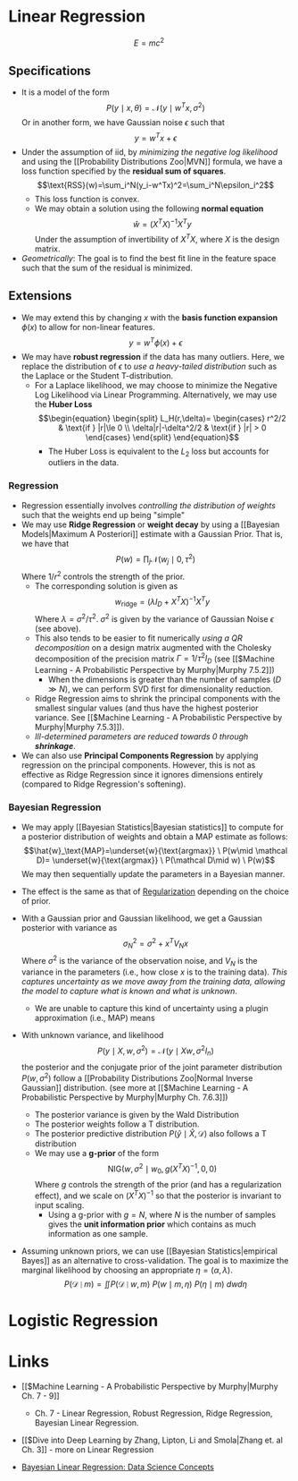 # Linear Regression
$$E=mc^2$$
## Specifications
* It is a model of the form $$P(y\mid x,\theta)=\mathcal{N}(y\mid w^Tx,\sigma^2)$$Or in another form, we have Gaussian noise $\epsilon$ such that $$y=w^Tx+\epsilon$$
* Under the assumption of iid, by *minimizing the negative log likelihood* and using the [[Probability Distributions Zoo|MVN]] formula, we have a loss function specified by the **residual sum of squares**. $$\text{RSS}(w)=\sum_i^N(y_i-w^Tx)^2=\sum_i^N\epsilon_i^2$$
	* This loss function is convex.
	* We may obtain a solution using the following **normal equation** $$\hat w=(X^TX)^{-1}X^T y$$Under the assumption of invertibility of $X^TX$, where $X$ is the design matrix.
* *Geometrically*: The goal is to find the best fit line in the feature space such that the sum of the residual is minimized.
## Extensions
* We may extend this by changing $x$ with the **basis function expansion** $\phi(x)$ to allow for non-linear features.  $$y=w^T\phi(x)+\epsilon$$
* We may have **robust regression** if the data has many outliers. Here, we replace the distribution of $\epsilon$ to *use a heavy-tailed distribution* such as the Laplace or the Student T-distribution.
	* For a Laplace likelihood, we may choose to minimize the Negative Log Likelihood via Linear Programming. Alternatively, we may use the **Huber Loss** $$\begin{equation}
	  \begin{split}
	  L_H(r,\delta)= \begin{cases}
	  r^2/2 & \text{if } |r|\le 0 \\
	  \delta|r|-\delta^2/2 & \text{if } |r| > 0
	  \end{cases}
	  \end{split}
	  \end{equation}$$
		* The Huber Loss is equivalent to the $L_2$ loss but accounts for outliers in the data.
### Regression
* Regression essentially involves *controlling the distribution of weights* such that the weights end up being "simple" 
* We may use **Ridge Regression** or **weight decay** by using a [[Bayesian Models|Maximum A Posteriori]] estimate with a Gaussian Prior. That is, we have that $$P(w)=\prod_j\mathcal{N}(w_j\mid 0,\tau^2)$$Where $1/r^2$ controls the strength of the prior.
	* The corresponding solution is given as $$w_\text{ridge}=(\lambda I_D +X^TX)^{-1}X^Ty $$Where $\lambda = \sigma^2/\tau^2$. $\sigma^2$ is given by the variance of Gaussian Noise $\epsilon$ (see above). 
	* This also tends to be easier to fit numerically *using a QR decomposition* on a design matrix augmented with the Cholesky decomposition of the precision matrix $\Gamma = 1/\tau^2 I_D$ (see [[$Machine Learning - A Probabilistic Perspective by Murphy|Murphy 7.5.2]])
		* When the dimensions is greater than the number of samples ($D\gg N$), we can perform SVD first for dimensionality reduction.
	* Ridge Regression aims to shrink the principal components with the smallest singular values (and thus have the highest posterior variance. See [[$Machine Learning - A Probabilistic Perspective by Murphy|Murphy 7.5.3]]). 
	* *Ill-determined parameters are reduced towards $0$ through **shrinkage***. 
* We can also use **Principal Components Regression** by applying regression on the principal components. However, this is not as effective as Ridge Regression since it ignores dimensions entirely (compared to Ridge Regression's softening).
### Bayesian Regression
* We may apply [[Bayesian Statistics|Bayesian statistics]] to compute for a posterior distribution of weights and obtain a MAP estimate as follows: $$\hat{w}_\text{MAP}=\underset{w}{\text{argmax}}  \ P(w\mid \mathcal D)= \underset{w}{\text{argmax}} \ P(\mathcal D\mid w)  \ P(w)$$We may then sequentially update the parameters in a Bayesian manner. 

* The effect is the same as that of [Regularization](https://www.youtube.com/watch?v=Z6HGJMUakmc) depending on the choice of prior.
* With a Gaussian prior and Gaussian likelihood, we get a Gaussian posterior with variance as $$\sigma^2_N = \sigma^2+x^TV_Nx$$Where $\sigma^2$ is the variance of the observation noise, and $V_N$ is the variance in the parameters (i.e., how close $x$ is to the training data). *This captures uncertainty as we move away from the training data, allowing the model to capture what is known and what is unknown*.
	* We are unable to capture this kind of uncertainty using a plugin approximation (i.e., MAP) means 

* With unknown variance, and likelihood $$P(y\mid X, w,\sigma^2)=\mathcal N (y\mid Xw,\sigma^2I_n)$$the posterior and the conjugate prior of the joint parameter distribution $P(w,\sigma^2)$ follow a [[Probability Distributions Zoo|Normal Inverse Gaussian]] distribution. (see more at [[$Machine Learning - A Probabilistic Perspective by Murphy|Murphy Ch. 7.6.3]]) 
	* The posterior variance is given by the Wald Distribution
	* The posterior weights follow a T distribution.
	* The posterior predictive distribution $P(\hat y \mid \hat X, \mathcal{D})$ also follows a T distribution
	* We may use a **g-prior** of the form $$\text{NIG}(w,\sigma^2\mid w_0,g(X^TX)^{-1}, 0,0)$$Where $g$ controls the strength of the prior (and has a regularization effect), and we scale on $(X^TX)^{-1}$ so that the posterior is invariant to input scaling.
		* Using a g-prior with $g=N$, where $N$ is the number of samples gives the **unit information prior** which contains as much information as one sample.

* Assuming unknown priors, we can use [[Bayesian Statistics|empirical Bayes]] as an alternative to cross-validation. The goal is to maximize the marginal likelihood by choosing an appropriate $\eta=(\alpha,\lambda)$. $$P(\mathcal{D}\mid m) = \iint P(\mathcal D\mid w,m) \ P(w\mid m,\eta) \ P(\eta\mid m) \ dw d\eta$$

# Logistic Regression

# Links
* [[$Machine Learning - A Probabilistic Perspective by Murphy|Murphy Ch. 7 - 9]]
	* Ch. 7 - Linear Regression, Robust Regression, Ridge Regression, Bayesian Linear Regression.
* [[$Dive into Deep Learning by Zhang, Lipton, Li and Smola|Zhang et. al Ch. 3]] - more on Linear Regression

* [Bayesian Linear Regression: Data Science Concepts](https://www.youtube.com/watch?v=Z6HGJMUakmc)